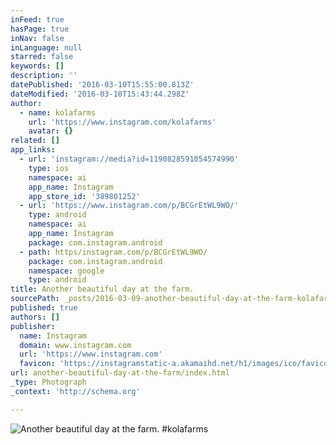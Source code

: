 ```yaml
---
inFeed: true
hasPage: true
inNav: false
inLanguage: null
starred: false
keywords: []
description: ''
datePublished: '2016-03-10T15:55:00.813Z'
dateModified: '2016-03-10T15:43:44.298Z'
author:
  - name: kolafarms
    url: 'https://www.instagram.com/kolafarms'
    avatar: {}
related: []
app_links:
  - url: 'instagram://media?id=1190828591054574990'
    type: ios
    namespace: ai
    app_name: Instagram
    app_store_id: '389801252'
  - url: 'https://www.instagram.com/p/BCGrEtWL9WO/'
    type: android
    namespace: ai
    app_name: Instagram
    package: com.instagram.android
  - path: https/instagram.com/p/BCGrEtWL9WO/
    package: com.instagram.android
    namespace: google
    type: android
title: Another beautiful day at the farm.
sourcePath: _posts/2016-03-09-another-beautiful-day-at-the-farm-kolafarms-cannabis-can.md
published: true
authors: []
publisher:
  name: Instagram
  domain: www.instagram.com
  url: 'https://www.instagram.com'
  favicon: 'https://instagramstatic-a.akamaihd.net/h1/images/ico/favicon.ico/7cdab0872b15.ico'
url: another-beautiful-day-at-the-farm/index.html
_type: Photograph
_context: 'http://schema.org'

---
```

![Another beautiful day at the farm. #kolafarms](https://s3-us-west-2.amazonaws.com/the-grid-img/p/c5e7b2bf0f71355bdcdc1d83b669cc136d652fea.jpg)